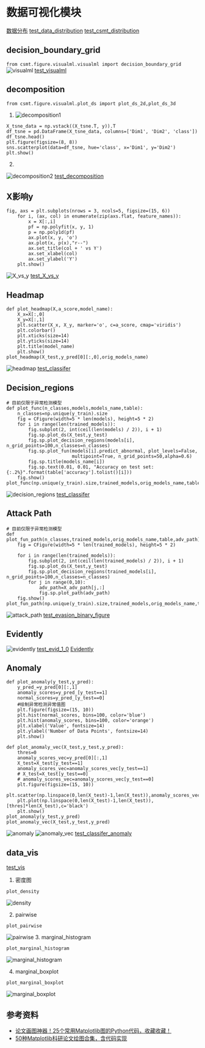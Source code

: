 # 数据可视化模块
[数据分布](https://blog.csdn.net/qq_35149632/article/details/104382335)
[test_data_distribution](test_data_distribution.py)
[test_csmt_distribution](test_csmt_distribution.py)


## decision_boundary_grid
```from csmt.figure.visualml.visualml import decision_boundary_grid```
![visualml](images/visualml.jpg)
[test_visualml](test_visualml.py)

## decomposition
```from csmt.figure.visualml.plot_ds import plot_ds_2d,plot_ds_3d```
1. ![decomposition1](images/decomposition1.jpg)
```
X_tsne_data = np.vstack((X_tsne.T, y)).T 
df_tsne = pd.DataFrame(X_tsne_data, columns=['Dim1', 'Dim2', 'class']) 
df_tsne.head()
plt.figure(figsize=(8, 8)) 
sns.scatterplot(data=df_tsne, hue='class', x='Dim1', y='Dim2') 
plt.show()
```
2. 
![decomposition2](images/decomposition2.jpg)
[test_decomposition](test_decomposition.py)

## X影响y
```    
fig, axs = plt.subplots(nrows = 3, ncols=5, figsize=(15, 6))
    for i, (ax, col) in enumerate(zip(axs.flat, feature_names)):
        x = X[:,i]
        pf = np.polyfit(x, y, 1)
        p = np.poly1d(pf)
        ax.plot(x, y, 'o')
        ax.plot(x, p(x),"r--")
        ax.set_title(col + ' vs Y')
        ax.set_xlabel(col)
        ax.set_ylabel('Y')
    plt.show()
```
![X_vs_y](images/X_vs_y.jpg)
[test_X_vs_y](test_X_vs_y.py)

## Headmap
``` 
def plot_headmap(X,a_score,model_name):
    X_x=X[:,0]
    X_y=X[:,1]
    plt.scatter(X_x, X_y, marker='o', c=a_score, cmap='viridis')
    plt.colorbar()
    plt.xticks(size=14)
    plt.yticks(size=14)
    plt.title(model_name)
    plt.show() 
plot_headmap(X_test,y_pred[0][:,0],orig_models_name)
```  
![headmap](images/headmap.jpg)
[test_classifer](../test_classifer.py)

## Decision_regions
``` 
# 目前仅限于异常检测模型
def plot_func(n_classes,models,models_name,table):
    n_classes=np.unique(y_train).size
    fig = CFigure(width=5 * len(models), height=5 * 2)
    for i in range(len(trained_models)):
        fig.subplot(2, int(ceil(len(models) / 2)), i + 1)
        fig.sp.plot_ds(X_test,y_test)
        fig.sp.plot_decision_regions(models[i], n_grid_points=100,n_classes=n_classes)
        fig.sp.plot_fun(models[i].predict_abnormal, plot_levels=False, 
                        multipoint=True, n_grid_points=50,alpha=0.6)
        fig.sp.title(models_name[i])
        fig.sp.text(0.01, 0.01, "Accuracy on test set: {:.2%}".format(table['accuracy'].tolist()[i]))
    fig.show()
plot_func(np.unique(y_train).size,trained_models,orig_models_name,table)
``` 
![decision_regions](images/decision_regions.jpg)
[test_classifer](../test_classifer.py)

## Attack Path
``` 
# 目前仅限于异常检测模型
def plot_fun_path(n_classes,trained_models,orig_models_name,table,adv_path):
    fig = CFigure(width=5 * len(trained_models), height=5 * 2)

    for i in range(len(trained_models)):
        fig.subplot(2, int(ceil(len(trained_models) / 2)), i + 1)
        fig.sp.plot_ds(X_test,y_test)
        fig.sp.plot_decision_regions(trained_models[i], n_grid_points=100,n_classes=n_classes)
        for j in range(0,10):
            adv_path=X_adv_path[j,:]
            fig.sp.plot_path(adv_path)
    fig.show()
plot_fun_path(np.unique(y_train).size,trained_models,orig_models_name,table,X_adv_path)
``` 
![attack_path](images/attack_path.jpg)
[test_evasion_binary_figure](../test_evasion_binary_figure.py)

## Evidently
![evidently](images/evidently.jpg)
[test_evid_1_0](../data_validation/test_evid_1_0.py)
[Evidently](https://github.com/evidentlyai/evidently)


## Anomaly 
``` 
def plot_anomaly(y_test,y_pred):
    y_pred_=y_pred[0][:,1]
    anomaly_scores=y_pred_[y_test==1]
    normal_scores=y_pred_[y_test==0]
    #绘制异常检测异常值图
    plt.figure(figsize=(15, 10))
    plt.hist(normal_scores, bins=100, color='blue')
    plt.hist(anomaly_scores, bins=100, color='orange')
    plt.xlabel('Value', fontsize=14)
    plt.ylabel('Number of Data Points', fontsize=14)
    plt.show()

def plot_anomaly_vec(X_test,y_test,y_pred):
    thres=0
    anomaly_scores_vec=y_pred[0][:,1]
    X_test=X_test[y_test==1]
    anomaly_scores_vec=anomaly_scores_vec[y_test==1]
    # X_test=X_test[y_test==0]
    # anomaly_scores_vec=anomaly_scores_vec[y_test==0]
    plt.figure(figsize=(15, 10))
    plt.scatter(np.linspace(0,len(X_test)-1,len(X_test)),anomaly_scores_vec,s=2,c='orange')
    plt.plot(np.linspace(0,len(X_test)-1,len(X_test)),[thres]*len(X_test),c='black')
    plt.show()
plot_anomaly(y_test,y_pred)
plot_anomaly_vec(X_test,y_test,y_pred)
``` 
![anomaly](images/anomaly.jpg)
![anomaly_vec](images/anomaly_vec.jpg)
[test_classifer_anomaly](../test_classifer_anomaly.py)

## data_vis
[test_vis](test_vis.py)
1. 密度图
```  
plot_density  
```    
![density](images/density.jpg)

2. pairwise
```  
plot_pairwise  
``` 
![pairwise](images/pairwise.jpg)
3. marginal_histogram
```  
plot_marginal_histogram
``` 
![marginal_histogram](images/marginal_his.jpg)

4. marginal_boxplot
```  
plot_marginal_boxplot
``` 
![marginal_boxplot](images/marginal_boxplot.jpg)




## 参考资料
- [论文画图神器！25个常用Matplotlib图的Python代码，收藏收藏！](https://zhuanlan.zhihu.com/p/136854657)
- [50种Matplotlib科研论文绘图合集，含代码实现](https://zhuanlan.zhihu.com/p/220345912)

